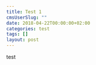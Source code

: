 ```yaml
---
title: Test 1
cmsUserSlug: ""
date: 2018-04-22T00:00:00+02:00
categories: test
tags: []
layout: post
---
```


test